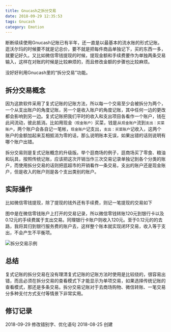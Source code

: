 ```yaml
---
title: Gnucash之拆分交易
date: 2018-09-29 12:35:53
tags: Gnucash
category: Emotion
---
```

断断续续使用Gnucash记账已有半年，还一直是以最基本的流水账的形式记账。逛沃尔玛的时候要不就是记总价，要不就是把每件商品单独记下，买的东西一多，就要记好久。又比如微信零钱提现的时候，提现金额和手续费要作为单独两条交易输入，这样在对账的时候是比较麻烦的，而且修改金额的步骤也比较麻烦。<!--more-->

没好好利用Gnucash里的“拆分交易”功能。

## 拆分交易概念
因为这款软件采用了复式记账的记账方法，所以每一个交易至少会被拆分为两个，一个从支出账户的角度记账，另一个是收入账户的角度记账，其中任何一边的更改都会影响到另一边。复式记账把我们平时的收入和支出项目各看作一个账户，钱在此间流动，彼此抵消。比如用现金`（现金账户）`买菜，钱是从`现金账户`流到`支出：买菜账户`，两个账户会各自记一笔帐，`现金账户`记支出，`支出：买菜账户`记收入，这两个账户的金额加起来互相抵消为零的话，那么说明账本无误，如果出错的话则说明有哪个账户出错。

拆分交易则是复式记账概念的升级版。举个逛商场的例子，逛商场买了零食、粮油和玩具，按照传统记账，应该把这次开销当作三次交易记录单独记到各个分类的账户，而使用拆分交易的话则把逛超市的开销看作一条交易，支出的账户还是现金账户，但是收入的账户则是各个支出类别的账户。

## 实际操作
比如微信零钱提现，除了提现的钱外还有手续费，则记一笔提现的交易如下

图中是在微信零钱账户上打开的交易记录，所以微信零钱转账120元到银行卡以及0.12元的手续费属于支出交易。同理银行卡账户则收入120元。至于0.12元的的去路，我将其归到银行服务费的账户去，这样整个账本就实现闭环交易，收入等于支出，不会产生不平衡项。

![拆分交易示例](\images\post\%E5%BE%AE%E4%BF%A1%E6%88%AA%E5%9B%BE_20180825150040.png)

## 总结
复式记账的拆分交易在没有理清复式记账的记账方法时使用是比较绕的，很容易出错，而且必须在拆分交易的查看模式下才能显示为单项交易，如果选择传统记账的查看模式，那还是多条交易。拆分交易记账对于去商场购物、微信转账、一笔交易分多种支付方式支付等情景下非常实用。

## 修订记录
2018-09-29 修改错别字、优化语句
2018-08-25 创建